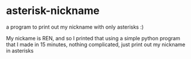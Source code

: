 # asterisk-nickname
a program to print out my nickname with only asterisks :)


My nickame is REN, and so I printed that using a simple python program that I made in 15 minutes, nothing complicated, just print out my nickname in asterisks
